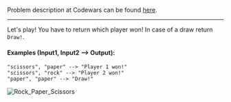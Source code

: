 Problem description at Codewars can be found
[here](https://www.codewars.com/kata/5672a98bdbdd995fad00000f/train/python).

-------------

Let's play! You have to return which player won! In case of a draw return `Draw!`.
<br>

#### Examples (Input1, Input2 --> Output):
```
"scissors", "paper" --> "Player 1 won!"
"scissors", "rock" --> "Player 2 won!"
"paper", "paper" --> "Draw!"
```

![Rock_Paper_Scissors](images/Rock_Paper_Scissors.png)
